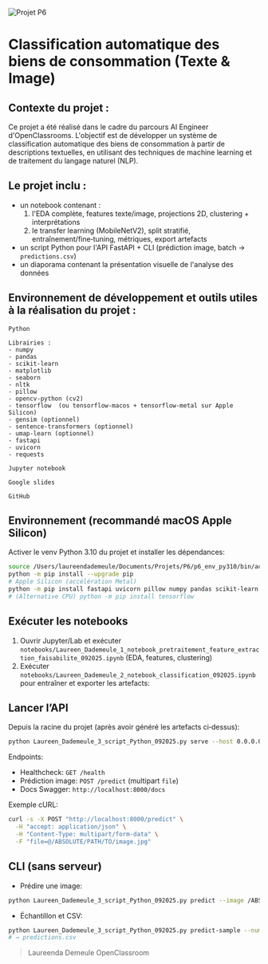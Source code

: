 ![Projet P6](https://user.oc-static.com/upload/2019/02/24/15510259240381_Projet%20textimage%20logo.png)

# Classification automatique des biens de consommation (Texte & Image)

## Contexte du projet : 
Ce projet a été réalisé dans le cadre du parcours AI Engineer d'OpenClassrooms. L'objectif est de développer un système de classification automatique des biens de consommation à partir de descriptions textuelles, en utilisant des techniques de machine learning et de traitement du langage naturel (NLP).

## Le projet inclu :
- un notebook contenant :
    01. l'EDA complète, features texte/image, projections 2D, clustering + interprétations
    02. le transfer learning (MobileNetV2), split stratifié, entraînement/fine‑tuning, métriques, export artefacts
- un script Python pour l'API FastAPI + CLI (prédiction image, batch → `predictions.csv`)
- un diaporama contenant la présentation visuelle de l'analyse des données

## Environnement de développement et outils utiles à la réalisation du projet :
`Python`

    Librairies : 
    - numpy
    - pandas
    - scikit-learn
    - matplotlib
    - seaborn
    - nltk
    - pillow
    - opencv-python (cv2)
    - tensorflow  (ou tensorflow-macos + tensorflow-metal sur Apple Silicon)
    - gensim (optionnel)
    - sentence-transformers (optionnel)
    - umap-learn (optionnel)
    - fastapi
    - uvicorn
    - requests

`Jupyter notebook`

`Google slides` 

`GitHub` 

## Environnement (recommandé macOS Apple Silicon)
Activer le venv Python 3.10 du projet et installer les dépendances:
```bash
source /Users/laureendademeule/Documents/Projets/P6/p6_env_py310/bin/activate
python -m pip install --upgrade pip
# Apple Silicon (accélération Metal)
python -m pip install fastapi uvicorn pillow numpy pandas scikit-learn tensorflow-macos tensorflow-metal requests
# (Alternative CPU) python -m pip install tensorflow
```

## Exécuter les notebooks
1. Ouvrir Jupyter/Lab et exécuter `notebooks/Laureen_Dademeule_1_notebook_pretraitement_feature_extraction_faisabilite_092025.ipynb` (EDA, features, clustering)
2. Exécuter `notebooks/Laureen_Dademeule_2_notebook_classification_092025.ipynb` pour entraîner et exporter les artefacts:

## Lancer l’API
Depuis la racine du projet (après avoir généré les artefacts ci‑dessus):
```bash
python Laureen_Dademeule_3_script_Python_092025.py serve --host 0.0.0.0 --port 8000
```
Endpoints:
- Healthcheck: `GET /health`
- Prédiction image: `POST /predict` (multipart `file`)
- Docs Swagger: `http://localhost:8000/docs`

Exemple cURL:
```bash
curl -s -X POST "http://localhost:8000/predict" \
  -H "accept: application/json" \
  -H "Content-Type: multipart/form-data" \
  -F "file=@/ABSOLUTE/PATH/TO/image.jpg"
```

## CLI (sans serveur)
- Prédire une image:
```bash
python Laureen_Dademeule_3_script_Python_092025.py predict --image /ABSOLUTE/PATH/TO/image.jpg
```
- Échantillon et CSV:
```bash
python Laureen_Dademeule_3_script_Python_092025.py predict-sample --num 50
# → predictions.csv
```

> Laureenda Demeule
> OpenClassroom
